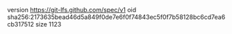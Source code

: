 version https://git-lfs.github.com/spec/v1
oid sha256:2173635bead46d5a849f0de7e6f0f74843ec5f0f7b58128bc6cd7ea6cb317512
size 1123
